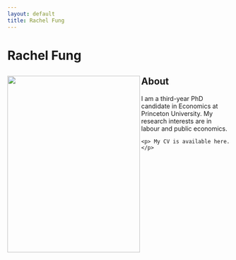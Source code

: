 ```yaml
---
layout: default
title: Rachel Fung
---
```

<div class="blurb">
	<h1>Rachel Fung</h1>
</div>



<div class="post">
	<img src="https://rachelylfung.github.io/assets/headshot.jpg" width="300" height="400" img align="left" padding-right="200"/>
	<h2> About </h2>
	<p> I am a third-year PhD candidate in Economics at Princeton University. My research interests are in labour and public economics. </p>
	
	<p> My CV is available here. </p>
</div>
